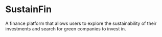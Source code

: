 # SustainFin
A finance platform that allows users to explore the sustainability of their investments and search for green companies to invest in.
